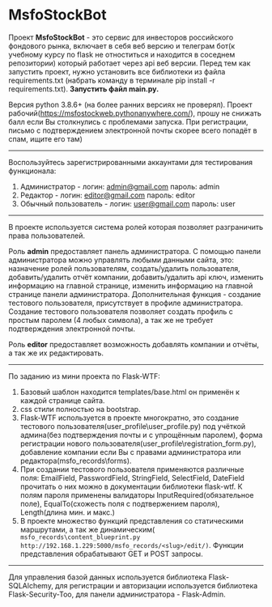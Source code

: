 MsfoStockBot
============

Проект <b>MsfoStockBot</b> - это сервис для инвесторов российского фондового рынка, включает в себя веб версию и телеграм бот(к учебному курсу по flask не отноститься и находится в соседнем репозитории) который работает через api веб версии.
Перед тем как запустить проект, нужно установить все библиотеки из файла requirements.txt (набрать команду в терминале pip install -r requirements.txt).
<b>Запустить файл main.py.</b>

Версия python 3.8.6+ (на более ранних версиях не проверял).
Проект рабочий(https://msfostockweb.pythonanywhere.com/), прошу не снижать балл если Вы столкнулись с проблемами запуска. 
При регистрации, письмо с подтверждением электронной почты скорее всего попадёт в спам, ищите его там)
_________
Воспользуйтесь зарегистрированными аккаунтами для тестирования функционала:
1. Администратор - логин: admin@gmail.com пароль: admin 
2. Редактор - логин: editor@gmail.com пароль: editor 
3. Обычный пользователь - логин: user@gmail.com пароль: user  
_________
В проекте используется система ролей которая позволяет разграничить права пользователей. 

Роль <b>admin</b> предоставляет панель администратора. С помощью панели администратора можно управлять любыми данными сайта, это: назначение ролей пользователям, создать/удалить пользователя, добавить/удалить отчёт компании, добавить/удалить api ключ, изменить информацию на главной странице, изменить информацию на главной странице панели администратора. Дополнительная функция - создание тестового пользователя, присутствует в профиле администратора. Создание тестового пользователя позволяет создать профиль с простым паролем (4 любых символа), а так же не требует подтверждения электронной почты.

Роль <b>editor</b> предоставляет возможность добавлять компании и отчёты, а так же их редактировать.
_________
По заданию из мини проекта по Flask-WTF:

  1. Базовый шаблон находится templates/base.html он применён к каждой странице сайта. 
  2. css стили полностью на bootstrap. 
  3. Flask-WTF используется в проекте многократно, это создание тестового пользователя(user_profile\user_profile.py) под учёткой админа(без подтверждения почты и с упрощённым паролем), форма регистрации нового пользователя(user_profile\registration_form.py), добавление компании если Вы с правами администратора или редактора(msfo_records\forms). 
  4. При создании тестового пользователя применяются различные поля: EmailField, PasswordField, StringField, SelectField, DateField прочитать о них можно в документации библиотеки flask-wtf. К полям пароля применены валидаторы InputRequired(обязательное поле), EqualTo(схожесть поля с подтвержением пароля), Length(длина мин. и макс.)
  5. В проекте множество функций представления со статическими маршрутами, а так же динамическим(```
msfo_records\content_blueprint.py  http://192.168.1.229:5000/msfo_records/<slug>/edit/)```. Функции представления обрабатывают GET и POST запросы.
_________
Для управления базой данных используется библиотека Flask-SQLAlchemy, для регистрации и авторизации используется библиотека Flask-Security-Too, для панели администратора - Flask-Admin. 
